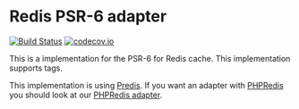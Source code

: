 # Redis PSR-6 adapter 
[![Build Status](https://travis-ci.org/php-cache/redis-adapter.svg?branch=master)](https://travis-ci.org/php-cache/redis-adapter) [![codecov.io](https://codecov.io/github/php-cache/redis-adapter/coverage.svg?branch=master)](https://codecov.io/github/php-cache/redis-adapter?branch=master)

This is a implementation for the PSR-6 for Redis cache. This implementation supports tags. 

This implementation is using [Predis](https://github.com/nrk/predis). If you want an adapter with
 [PHPRedis](https://github.com/phpredis/phpredis) you should look at our [PHPRedis adapter](https://github.com/php-cache/phpredis-adapter). 